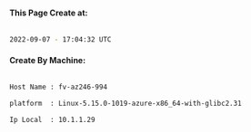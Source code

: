 
   
#### This Page Create at:

```bash

2022-09-07 - 17:04:32 UTC

```

#### Create By Machine:

```bash

Host Name : fv-az246-994

platform  : Linux-5.15.0-1019-azure-x86_64-with-glibc2.31

Ip Local  : 10.1.1.29

```

